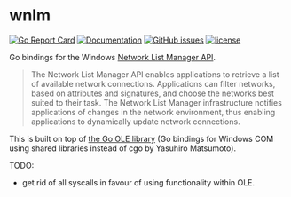 # wnlm

[![Go Report Card](https://goreportcard.com/badge/github.com/adrianosela/wnlm)](https://goreportcard.com/report/github.com/adrianosela/wnlm)
[![Documentation](https://godoc.org/github.com/adrianosela/wnlm?status.svg)](https://godoc.org/github.com/adrianosela/wnlm)
[![GitHub issues](https://img.shields.io/github/issues/adrianosela/wnlm.svg)](https://github.com/adrianosela/wnlm/issues)
[![license](https://img.shields.io/github/license/adrianosela/wnlm.svg)](https://github.com/adrianosela/wnlm/blob/master/LICENSE)

Go bindings for the Windows [Network List Manager API](https://learn.microsoft.com/en-us/windows/win32/nla/portal).

> The Network List Manager API enables applications to retrieve a list of available network connections. Applications can filter networks, based on attributes and signatures, and choose the networks best suited to their task. The Network List Manager infrastructure notifies applications of changes in the network environment, thus enabling applications to dynamically update network connections.

This is built on top of [the Go OLE library](github.com/go-ole/go-ole) (Go bindings for Windows COM using shared libraries instead of cgo by Yasuhiro Matsumoto).

TODO:

- get rid of all syscalls in favour of using functionality within OLE.